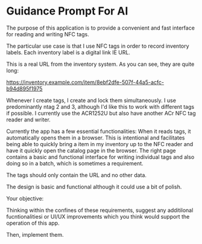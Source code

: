 # Guidance Prompt For AI

 The purpose of this application is to provide a convenient and fast interface for reading and writing NFC tags. 

 The particular use case is that I use NFC tags in order to record inventory labels. Each inventory label is a digital link IE URL.

 This is a real URL from the inventory system. As you can see, they are quite long:

 https://inventory.example.com/item/8ebf2dfe-507f-44a5-acfc-b94d895f1975

 Whenever I create tags, I create and lock them simultaneously. I use predominantly ntag 2 and 3, although I'd like this to work with different tags if possible. I currently use the ACR1252U but also have another ACr NFC tag reader and writer.

 Currently the app has a few essential functionalities: When it reads tags, it automatically opens them in a browser. This is intentional and facilitates being able to quickly bring a item in my inventory up to the NFC reader and have it quickly open the catalog page in the browser. The right page contains a basic and functional interface for writing individual tags and also doing so in a batch, which is sometimes a requirement. 

 The tags should only contain the URL and no other data. 

 The design is basic and functional although it could use a bit of polish.

 Your objective:

Thinking within the confines of these requirements, suggest any additilonal fucntionalitiesi or UI/UX improvements which you think would support the operation of this app. 

Then, implement them. 
